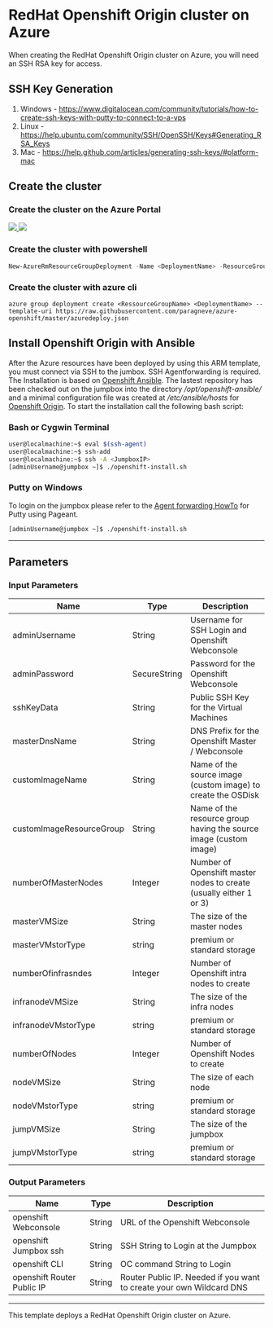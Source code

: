 # RedHat Openshift Origin cluster on Azure

When creating the RedHat Openshift Origin cluster on Azure, you will need an SSH RSA key for access. 

## SSH Key Generation

1. Windows - https://www.digitalocean.com/community/tutorials/how-to-create-ssh-keys-with-putty-to-connect-to-a-vps
2. Linux - https://help.ubuntu.com/community/SSH/OpenSSH/Keys#Generating_RSA_Keys
3. Mac - https://help.github.com/articles/generating-ssh-keys/#platform-mac

## Create the cluster
### Create the cluster on the Azure Portal

<a href="https://portal.azure.com/#create/Microsoft.Template/uri/https%3A%2F%2Fraw.githubusercontent.com%2Fparagneve%2Fazure-openshift%2Fmaster%2Fazuredeploy.json" target="_blank">
    <img src="http://azuredeploy.net/deploybutton.png"/>
</a>
<a href="http://armviz.io/#/?load=https%3A%2F%2Fraw.githubusercontent.com%2Fparagneve%2Fazure-openshift%2Fmaster%2Fazuredeploy.json" target="_blank">
    <img src="http://armviz.io/visualizebutton.png"/>
</a>

### Create the cluster with powershell

```powershell
New-AzureRmResourceGroupDeployment -Name <DeploymentName> -ResourceGroupName <RessourceGroupName> -TemplateUri https://raw.githubusercontent.com/paragneve/azure-openshift/master/azuredeploy.json
```

### Create the cluster with azure cli
```
azure group deployment create <RessourceGroupName> <DeploymentName> --template-uri https://raw.githubusercontent.com/paragneve/azure-openshift/master/azuredeploy.json
```

## Install Openshift Origin with Ansible

After the Azure resources have been deployed by using this ARM template, you must connect via SSH to the jumbox. SSH Agentforwarding is required. The Installation is based on [Openshift Ansible](https://github.com/openshift/openshift-ansible). The lastest repository has been checked out on the jumpbox into the directory */opt/openshift-ansible/* and a minimal configuration file was created at */etc/ansible/hosts* for [Openshift Origin](https://github.com/openshift/origin).
To start the installation call the following bash script:

### Bash or Cygwin Terminal

```bash
user@localmachine:~$ eval $(ssh-agent)
user@localmachine:~$ ssh-add
user@localmachine:~$ ssh -A <JumpboxIP>
[adminUsername@jumpbox ~]$ ./openshift-install.sh
```

### Putty on Windows

To login on the jumpbox please refer to the [Agent forwarding HowTo](https://github.com/Azure/azure-quickstart-templates/blob/master/101-acs-mesos/docs/SSHKeyManagement.md#key-management-and-agent-forwarding-with-windows-pageant) for Putty using Pageant.

```bash  
[adminUsername@jumpbox ~]$ ./openshift-install.sh
```

------

## Parameters
### Input Parameters

| Name| Type           | Description |
| ------------- | ------------- | ------------- |
| adminUsername  | String | Username for SSH Login and Openshift Webconsole |
| adminPassword | SecureString | Password for the Openshift Webconsole |
| sshKeyData | String | Public SSH Key for the Virtual Machines |
| masterDnsName  | String | DNS Prefix for the Openshift Master / Webconsole | 
| customImageName | String | Name of the source image (custom image) to create the OSDisk |
| customImageResourceGroup | String | Name of the resource group having the source image (custom image) |
| numberOfMasterNodes | Integer | Number of Openshift master nodes to create (usually either 1 or 3) |
| masterVMSize | String | The size of the master nodes |
| masterVMstorType | string | premium or standard storage |
| numberOfinfrasndes  | Integer | Number of Openshift intra nodes to create |
| infranodeVMSize| String | The size of the infra nodes |
| infranodeVMstorType | string | premium or standard storage |
| numberOfNodes  | Integer | Number of Openshift Nodes to create |
| nodeVMSize| String | The size of each node |
| nodeVMstorType | string | premium or standard storage |
| jumpVMSize| String | The size of the jumpbox |
| jumpVMstorType | string | premium or standard storage |

### Output Parameters

| Name| Type           | Description |
| ------------- | ------------- | ------------- |
| openshift Webconsole | String | URL of the Openshift Webconsole |
| openshift Jumpbox ssh |String | SSH String to Login at the Jumpbox |
| openshift CLI |String | OC command String to Login |
| openshift Router Public IP | String | Router Public IP. Needed if you want to create your own Wildcard DNS |

------

This template deploys a RedHat Openshift Origin cluster on Azure.
